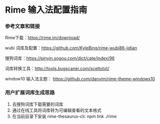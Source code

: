 <!--
 * @Author: mrlthf11
 * @LastEditors: mrlthf11
 * @Date: 2021-02-26 10:34:52
 * @LastEditTime: 2021-08-28 21:52:32
 * @Description: file content
-->
# Rime 输入法配置指南

### 参考文章和链接

Rime下载：https://rime.im/download/

wubi 词库及配置：https://github.com/KyleBing/rime-wubi86-jidian

搜狗词库：https://pinyin.sogou.com/dict/cate/index/96

词库转换工具：http://tools.bugscaner.com/sceltotxt/

window10 输入法主题： https://github.com/danvim/rime-theme-windows10



### 用户扩展词库生成思路

1. 去搜狗词库下载需要的词库
2. 通过在线工具将词库转为可编辑查看的文本格式
3. 在当前目录下安装 rime-thesaurus-cli: npm link ./rime